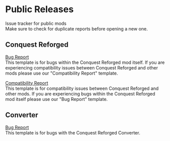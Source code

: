 # Public Releases
Issue tracker for public mods    
Make sure to check for duplicate reports before opening a new one.

## **Conquest Reforged**

[Bug Report](https://github.com/Conquest-Reforged/ConquestReforged/issues/new?assignees=&labels=Bug%2C+Conquest+Reforged&template=-conquest-reforged--bug-report.md&title=)    
This template is for bugs within the Conquest Reforged mod itself. If you are experiencing compatibility issues between Conquest Reforged and other mods please use our "Compatibility Report" template.

[Compatibility Report](https://github.com/Conquest-Reforged/ConquestReforged/issues/new?assignees=&labels=Conquest+Reforged%2C+Incompatibility&template=-conquest-reforged--compatibility-report.md&title=)    
This template is for compatibility issues between Conquest Reforged and other mods. If you are experiencing bugs within the Conquest Reforged mod itself please use our "Bug Report" template.

## **Converter**

[Bug Report](https://github.com/Conquest-Reforged/ConquestReforged/issues/new?assignees=&labels=Bug%2C+Converter&template=-converter--bug-report.md&title=)    
This template is for bugs with the Conquest Reforged Converter.
